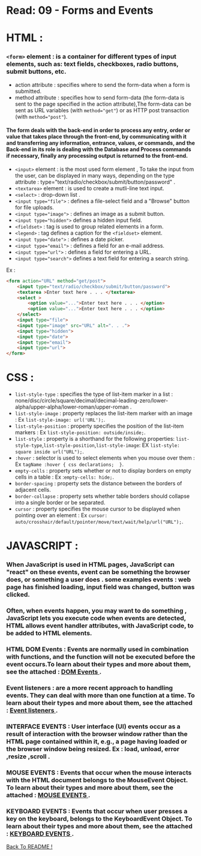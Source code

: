 # Read: 09 - Forms and Events

# HTML :

### `<form>` element : is a container for different types of input elements, such as: text fields, checkboxes, radio buttons, submit buttons, etc.
* action attribute : specifies where to send the form-data when a form is submitted.
*  method attribute : specifies how to send form-data (the form-data is sent to the page specified in the action attribute),The form-data can be sent as URL variables (with `method="get"`) or as HTTP post transaction (with `method="post"`).

#### The form deals with the back-end in order to process any entry, order or value that takes place through the front-end, by communicating with it and transferring any information, entrance, values, or commands, and the Back-end in its role is dealing with the Database and Process commands if necessary, finally any processing output is returned to the front-end.

* `<input>` element : is the most used form element , To take the input from the user, can be displayed in many ways, depending on the type attribute : type="text/radio/checkbox/submit/button/password" .
* `<textarea>` element : is used to create a mutli-line  text input.
* `<select>` : drop-down list .
* `<input type="file">` : defines a file-select field and a "Browse" button for file uploads.
* `<input type="image">` : defines an image as a submit button.
* `<input type="hidden">` defines a hidden input field.
* `<fieldset>` : tag is used to group related elements in a form.
* `<legend>` : tag defines a caption for the `<fieldset>` element.
* `<input type="date">` : defines a date picker.
* `<input type="email">` : defines a field for an e-mail address.
* `<input type="url">` : defines a field for entering a URL.
* `<input type="search">` defines a text field for entering a search string.

Ex :
```HTML
<form action="URL" method="get/post">
	<input type="text/radio/checkbox/submit/button/password">
	<textarea >Enter text here . . . </textarea>
	<select >
  		<option value="...">Enter text here . . . </option>
  		<option value="...">Enter text here . . . </option>
	</select>
	<input type="file">
	<input type="image" src="URL" alt=". . .">
 	<input type="hidden">
	<input type="date">
	<input type="email">
	<input type="url">
</form>
```


# CSS :

* `list-style-type` : specifies the type of list-item marker in a list : none/disc/circle/square/decimal/decimal-leading-zero/lower-alpha/upper-alpha/lower-roman/upper-roman .
* `list-style-image` : property replaces the list-item marker with an image : Ex `list-style-image: url('URL');`.
* `list-style-position` : property specifies the position of the list-item markers : Ex `list-style-position: outside/inside;`.
* `list-style` : property is a shorthand for the following properties: `list-style-type`,`list-style-position`,`list-style-image`: EX `list-style: square inside url("URL");`.
* `:hover` : selector is used to select elements when you mouse over them : Ex `tagName :hover { css declarations;  }`.
* `empty-cells` : property sets whether or not to display borders on empty cells in a table : Ex :`empty-cells: hide;`.
* `border-spacing` : property sets the distance between the borders of adjacent cells.
* `border-collapse` : property sets whether table borders should collapse into a single border or be separated.
* `cursor` : property specifies the mouse cursor to be displayed when pointing over an element : Ex `cursor: auto/crosshair/default/pointer/move/text/wait/help/url("URL");`.

# JAVASCRIPT :

### When JavaScript is used in HTML pages, JavaScript can "react" on these events, event can be something the browser does, or something a user does . some examples  events : web page has finished loading, input field was changed, button was clicked.

### Often, when events happen, you may want to do something , JavaScript lets you execute code when events are detected, HTML allows event handler attributes, with JavaScript code, to be added to HTML elements.

### HTML DOM Events : Events are normally used in combination with functions, and the function will not be executed before the event occurs.To learn about their types and more about them, see the attached : [ DOM Events ]( link:https://www.w3schools.com/jsref/dom_obj_event.asp ) .


### Event listeners : are a more recent approach to handling events. They can deal with more than one function at a time. To learn about their types and more about them, see the attached : [ Event listeners ]( https://www.w3schools.com/js/js_htmldom_eventlistener.asp  ) .


### INTERFACE EVENTS : User interface (UI) events occur as a result of interaction with the browser window rather than the HTML page contained within it,  e.g., a page having loaded or the browser window being resized. Ex : load, unload, error ,resize ,scroll .

### MOUSE EVENTS : Events that occur when the mouse interacts with the HTML document belongs to the MouseEvent Object. To learn about their types and more about them, see the attached : [ MOUSE EVENTS ]( https://www.w3schools.com/jsref/obj_mouseevent.asp ) .


### KEYBOARD EVENTS : Events that occur when user presses a key on the keyboard, belongs to the KeyboardEvent Object. To learn about their types and more about them, see the attached : [ KEYBOARD EVENTS ]( https://www.w3schools.com/jsref/obj_keyboardevent.asp ) .

[ Back To README !]( https://yousefabujalboush.github.io/reading-notes/ )